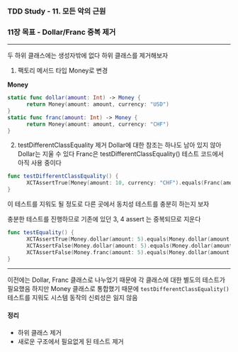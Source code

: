### TDD Study - 11. 모든 악의 근원
### 11장 목표 - Dollar/Franc 중복 제거

---

두 하위 클래스에는 생성자밖에 없다
하위 클래스를 제거해보자

1. 팩토리 메서드 타입 Money로 변경

**Money**

```swift
static func dollar(amount: Int) -> Money {
      return Money(amount: amount, currency: "USD")
}    
static func franc(amount: Int) -> Money {
      return Money(amount: amount, currency: "CHF")
}
```

2. testDifferentClassEquality 제거
Dollar에 대한 참조는 하나도 남아 있지 않아 Dollar는 지울 수 있다
Franc은 testDifferentClassEquality() 테스트 코드에서 아직 사용 중이다

```swift
func testDifferentClassEquality() {
      XCTAssertTrue(Money(amount: 10, currency: "CHF").equals(Franc(amount: 10, currency: "CHF")))
}
```

이 테스트를 지워도 될 정도로 다른 곳에서 동치성 테스트를 충분히 하는지 보자

충분한 테스트를 진행하므로 기존에 있던 3, 4 assert 는 중복되므로 지운다
```swift
func testEquality() {
      XCTAssertTrue(Money.dollar(amount: 5).equals(Money.dollar(amount: 5)))
      XCTAssertFalse(Money.dollar(amount: 5).equals(Money.dollar(amount: 6)))
      XCTAssertFalse(Money.franc(amount: 5).equals(Money.dollar(amount: 5)))
}
```

---

이전에는 Dollar, Franc 클래스로 나누었기 때문에 각 클래스에 대한 별도의 테스트가 필요했음
하지만 Money 클래스로 통합했기 때문에 `testDifferentClassEquality()` 테스트를 지워도 시스템 동작의 신뢰성은 잃지 않음

#### 정리
- 하위 클래스 제거
- 새로운 구조에서 필요없게 된 테스트 제거
